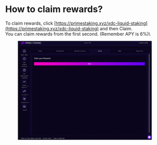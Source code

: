 # How to claim rewards?

To claim rewards, click [https://primestaking.xyz/xdc-liquid-staking](https://primestaking.xyz/xdc-liquid-staking) and then Claim.\
You can claim rewards from the first second. (Remember APY is 6%)\


<figure><img src="../../../../.gitbook/assets/image (7).png" alt=""><figcaption></figcaption></figure>
